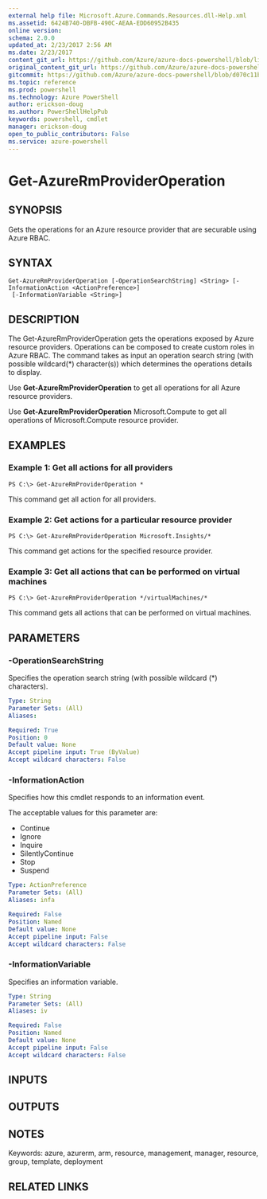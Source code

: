 ```yaml
---
external help file: Microsoft.Azure.Commands.Resources.dll-Help.xml
ms.assetid: 6424B740-DBFB-490C-AEAA-EDD60952B435
online version: 
schema: 2.0.0
updated_at: 2/23/2017 2:56 AM
ms.date: 2/23/2017
content_git_url: https://github.com/Azure/azure-docs-powershell/blob/live/azureps-cmdlets-docs/ResourceManager/AzureRM.Resources/v3.3.0/Get-AzureRmProviderOperation.md
original_content_git_url: https://github.com/Azure/azure-docs-powershell/blob/live/azureps-cmdlets-docs/ResourceManager/AzureRM.Resources/v3.3.0/Get-AzureRmProviderOperation.md
gitcommit: https://github.com/Azure/azure-docs-powershell/blob/d070c11b7655b031efb443fc675d2cfb22229331/azureps-cmdlets-docs/ResourceManager/AzureRM.Resources/v3.3.0/Get-AzureRmProviderOperation.md
ms.topic: reference
ms.prod: powershell
ms.technology: Azure PowerShell
author: erickson-doug
ms.author: PowerShellHelpPub
keywords: powershell, cmdlet
manager: erickson-doug
open_to_public_contributors: False
ms.service: azure-powershell
---
```


# Get-AzureRmProviderOperation

## SYNOPSIS
Gets the operations for an Azure resource provider that are securable using Azure RBAC.

## SYNTAX

```
Get-AzureRmProviderOperation [-OperationSearchString] <String> [-InformationAction <ActionPreference>]
 [-InformationVariable <String>]
```

## DESCRIPTION
The Get-AzureRmProviderOperation gets the operations exposed by Azure resource providers.
Operations can be composed to create custom roles in Azure RBAC.
The command takes as input an operation search string (with possible wildcard(*) character(s)) which determines the operations details to display.

Use **Get-AzureRmProviderOperation** to get all operations for all Azure resource providers.

Use **Get-AzureRmProviderOperation** Microsoft.Compute to get all operations of Microsoft.Compute resource provider.

## EXAMPLES

### Example 1: Get all actions for all providers

```
PS C:\> Get-AzureRmProviderOperation *
```

This command get all action for all providers.

### Example 2: Get actions for a particular resource provider
```
PS C:\> Get-AzureRmProviderOperation Microsoft.Insights/*
```

This command get actions for the specified resource provider.

### Example 3: Get all actions that can be performed on virtual machines

```
PS C:\> Get-AzureRmProviderOperation */virtualMachines/*
```

This command gets all actions that can be performed on virtual machines.

## PARAMETERS

### -OperationSearchString
Specifies the operation search string (with possible wildcard (*) characters).

```yaml
Type: String
Parameter Sets: (All)
Aliases: 

Required: True
Position: 0
Default value: None
Accept pipeline input: True (ByValue)
Accept wildcard characters: False
```

### -InformationAction
Specifies how this cmdlet responds to an information event.

The acceptable values for this parameter are:

- Continue
- Ignore
- Inquire
- SilentlyContinue
- Stop
- Suspend

```yaml
Type: ActionPreference
Parameter Sets: (All)
Aliases: infa

Required: False
Position: Named
Default value: None
Accept pipeline input: False
Accept wildcard characters: False
```

### -InformationVariable
Specifies an information variable.

```yaml
Type: String
Parameter Sets: (All)
Aliases: iv

Required: False
Position: Named
Default value: None
Accept pipeline input: False
Accept wildcard characters: False
```

## INPUTS

## OUTPUTS

## NOTES
Keywords: azure, azurerm, arm, resource, management, manager, resource, group, template, deployment

## RELATED LINKS
